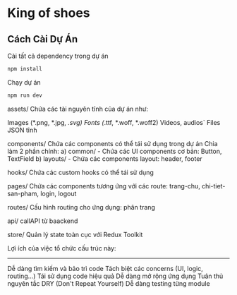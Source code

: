 
# King of shoes
## Cách Cài Dự Án
Cài tất cả dependency trong dự án
```js
npm install
```
Chạy dự án
```js
npm run dev
```


assets/
  Chứa các tài nguyên tĩnh của dự án như:

  Images (*.png, *.jpg, *.svg)
  Fonts (*.ttf, *.woff, *.woff2)
  Videos, audios`
  Files JSON tĩnh 

components/
  Chứa các components có thể tái sử dụng trong dự án
  Chia làm 2 phần chính:
  a) common/ - Chứa các UI components cơ bản: Button, TextField
  b) layouts/ - Chứa các components layout: header, footer

hooks/ 
  Chứa các custom hooks có thể tái sử dụng

pages/ 
    Chứa các components tương ứng với các route: trang-chu, chi-tiet-san-pham, login, logout

routes/
  Cấu hình routing cho ứng dụng: phân trang 

api/
  callAPI từ baackend

store/ 
  Quản lý state toàn cục với Redux Toolkit

Lợi ích của việc tổ chức cấu trúc này:

---
Dễ dàng tìm kiếm và bảo trì code
  Tách biệt các concerns (UI, logic, routing...)
  Tái sử dụng code hiệu quả
  Dễ dàng mở rộng ứng dụng
  Tuân thủ nguyên tắc DRY (Don't Repeat Yourself)
  Dễ dàng testing từng module